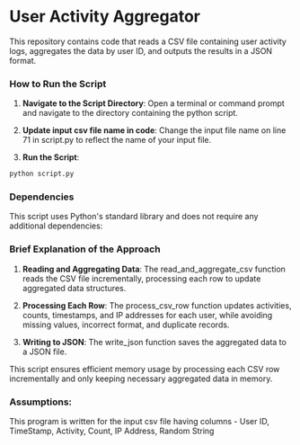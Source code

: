 # User Activity Aggregator

This repository contains code that reads a CSV file containing user activity logs, aggregates the data by user ID, and outputs the results in a JSON format.

### How to Run the Script

1.  **Navigate to the Script Directory**:
Open a terminal or command prompt and navigate to the directory containing the python script.

2. **Update input csv file name in code**:
Change the input file name on line 71 in script.py to reflect the name of your input file.

2.  **Run the Script**:
```bash
python script.py
```

### Dependencies

This script uses Python's standard library and does not require any additional dependencies:

### Brief Explanation of the Approach

1. **Reading and Aggregating Data**:
The read_and_aggregate_csv function reads the CSV file incrementally, processing each row to update aggregated data structures.

2. **Processing Each Row**:
The process_csv_row function updates activities, counts, timestamps, and IP addresses for each user, while avoiding missing values, incorrect format, and duplicate records.

3. **Writing to JSON**:
The write_json function saves the aggregated data to a JSON file.

This script ensures efficient memory usage by processing each CSV row incrementally and only keeping necessary aggregated data in memory.

### Assumptions:
This program is written for the input csv file having columns - User ID, TimeStamp, Activity, Count, IP Address, Random String
